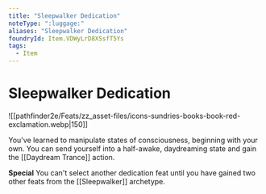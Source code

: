 ```yaml
---
title: "Sleepwalker Dedication"
noteType: ":luggage:"
aliases: "Sleepwalker Dedication"
foundryId: Item.VDWyLrD8XSsfT5Ys
tags:
  - Item
---
```


# Sleepwalker Dedication
![[pathfinder2e/Feats/zz_asset-files/icons-sundries-books-book-red-exclamation.webp|150]]

You've learned to manipulate states of consciousness, beginning with your own. You can send yourself into a half-awake, daydreaming state and gain the [[Daydream Trance]] action.

**Special** You can't select another dedication feat until you have gained two other feats from the [[Sleepwalker]] archetype.
